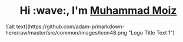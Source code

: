 
<h1 align="center">Hi :wave:, I'm <a href="https://rizwanjamal.online" target="blank">
Muhammad Moiz</a></h1>
![alt text](https://github.com/adam-p/markdown-here/raw/master/src/common/images/icon48.png "Logo Title Text 1")
<!--
**Muhammad-moiz-hub/Muhammad-moiz-hub** is a ✨ _special_ ✨ repository because its `README.md` (this file) appears on your GitHub profile.

Here are some ideas to get you started:

- 🔭 I’m currently working on ...
- 🌱 I’m currently learning ...
- 👯 I’m looking to collaborate on ...
- 🤔 I’m looking for help with ...
- 💬 Ask me about ...
- 📫 How to reach me: ...
- 😄 Pronouns: ...
- ⚡ Fun fact: ...
-->
